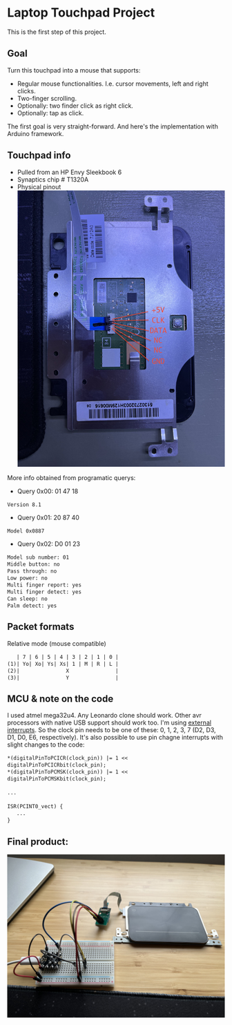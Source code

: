 # Laptop Touchpad Project

This is the first step of this project.

## Goal

Turn this touchpad into a mouse that supports:
* Regular mouse functionalities. I.e. cursor movements, left and right clicks.
* Two-finger scrolling.
* Optionally: two finder click as right click.
* Optionally: tap as click.

The first goal is very straight-forward. And here's the implementation with Arduino framework.

## Touchpad info

* Pulled from an HP Envy Sleekbook 6
* Synaptics chip # T1320A
* Physical pinout
![Pinout](IMG_0835.jpeg)

More info obtained from programatic querys:

* Query 0x00: 01 47 18
```
Version 8.1
```

* Query 0x01: 20 87 40
```
Model 0x0887
```

* Query 0x02: D0 01 23
```
Model sub number: 01
Middle button: no
Pass through: no
Low power: no
Multi finger report: yes
Multi finger detect: yes
Can sleep: no
Palm detect: yes
```

## Packet formats

Relative mode (mouse compatible)
```
   | 7 | 6 | 5 | 4 | 3 | 2 | 1 | 0 |
(1)| Yo| Xo| Ys| Xs| 1 | M | R | L |
(2)|               X               |
(3)|               Y               |
```

## MCU & note on the code

I used atmel mega32u4. Any Leonardo clone should work. Other avr processors with native USB support should work too. I'm using [external interrupts](https://developerhelp.microchip.com/xwiki/bin/view/products/mcu-mpu/8-bit-avr/structure/extint/). So the clock pin needs to be one of these: 0, 1, 2, 3, 7 (D2, D3, D1, D0, E6, respectively). It's also possible to use pin chagne interrupts with slight changes to the code:

```
*(digitalPinToPCICR(clock_pin)) |= 1 << digitalPinToPCICRbit(clock_pin);
*(digitalPinToPCMSK(clock_pin)) |= 1 << digitalPinToPCMSKbit(clock_pin);

... 

ISR(PCINT0_vect) {
   ...
}
```

## Final product:
![Breadboard](IMG_0914.jpeg)